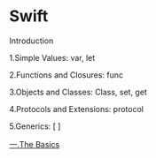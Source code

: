 Swift
==================

Introduction

1.Simple Values: var, let

2.Functions and Closures: func

3.Objects and Classes: Class, set, get

4.Protocols and Extensions: protocol

5.Generics: [ ]


[一.The Basics](http://blog.csdn.net/superleexpert/article/details/42419719) 
